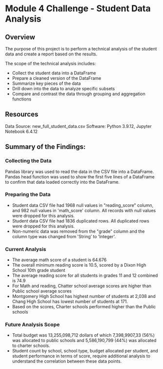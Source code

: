 # Module 4 Challenge - Student Data Analysis
## Overview
The purpose of this project is to perform a technical analysis of the student data and create a report based on the results.

The scope of the technical analysis includes:
- Collect the student data into a DataFrame
- Prepare a cleaned version of the DataFrame
- Summarize key pieces of the data
- Drill down into the data to analyze specific subsets
- Compare and contrast the data through grouping and aggregation functions

## Resources
Data Source: new_full_student_data.csv Software: Python 3.9.12, Jupyter Notebook 6.4.12

## Summary of the Findings:
### Collecting the Data
Pandas library was used to read the data in the CSV file into a DataFrame. Pandas head function was used to show the first five lines of a DataFrame to confirm that data loaded correctly into the DataFrame.

### Preparing the Data
- Student data CSV file had 1968 null values in "reading_score" column, and 982 null values in 'math_score' column. All records with null values were dropped for this analysis.
- Student data CSV file had 1836 duplicated rows. All duplicated rows were dropped for this analysis.
- Non-numeric data was removed from the "grade" column and the column type was changed from 'String’ to 'Integer'.

### Current Analysis
- The average math score of a student is 64.676
- The overall minimum reading score is 10.5, scored by a Dixon High School 10th grade student
- The average reading score for all students in grades 11 and 12 combined is 74.9
- For Math and reading, Chatter school average scores are higher than Public school average scores   
- Montgomery High School has highest number of students at 2,038 and Chang High School has lowest number of students at 171.
- Based on the scores, Charter schools performed higher than the Public schools 

### Future Analysis Scope
- Total budget was 13,255,098,712 dollars of which 7,398,9907,33 (56%) was allocated to public schools and 5,586,190,799 (44%) was allocated to charter schools.
- Student count by school, school type, budget allocated per student, and student performance in terms of score, require additional analysis to understand the correlation between these data points.
